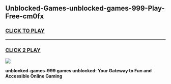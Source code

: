 
## Unblocked-Games-unblocked-games-999-Play-Free-cm0fx
<h3>
<a href="https://premium76.site?title=unblocked-games-999&ref=15A">CLICK TO PLAY</a></h3>
<hr>

<h3>
<a href="https://premium76.site?title=unblocked-games-999&ref=15A">CLICK 2 PLAY</a>
  
</h3>

<a href="https://premium76.site?title=unblocked-games-999&ref=15A"><img src="https://clearcache.store/games.png"></a>


**unblocked-games-999 games unblocked: Your Gateway to Fun and Accessible Online Gaming**
